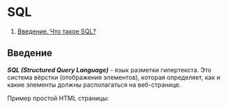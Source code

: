 # SQL

1. [Введение. Что такое SQL?]()

## Введение

***SQL (Structured Query Language)*** - язык разметки гипертекста. Это система вёрстки (отображения элементов), которая определяет, как и какие элементы должны располагаться на веб-странице.

Пример простой HTML страницы: